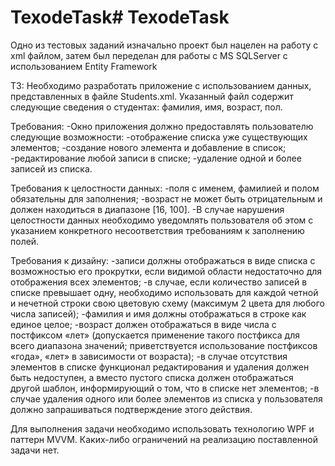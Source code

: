 # TexodeTask# TexodeTask
Одно из тестовых заданий
изначально проект был нацелен на работу с xml файлом,
затем был переделан для работы с MS SQLServer с использованием Entity Framework


ТЗ:
  Необходимо разработать приложение с использованием данных, представленных в файле Students.xml. Указанный файл содержит следующие
  сведения о студентах: фамилия, имя, возраст, пол.

Требования:
  -Окно приложения должно предоставлять пользователю следующие возможности:
  -отображение списка уже существующих элементов;
  -создание нового элемента и добавление в список;
  -редактирование любой записи в списке; 
  -удаление одной и более записей из списка.

Требования к целостности данных:
  -поля с именем, фамилией и полом обязательны для заполнения;
  -возраст не может быть отрицательным и должен находиться в диапазоне [16, 100].
  -В случае нарушения целостности данных необходимо уведомлять пользователя об этом с указанием конкретного несоответствия
  требованиям к заполнению полей. 

Требования к дизайну:
  -записи должны отображаться в виде списка с возможностью его прокрутки, если видимой области недостаточно для отображения всех элементов;
  -в случае, если количество записей в списке превышает одну, необходимо использовать для каждой четной и нечетной строки свою
  цветовую схему (максимум 2 цвета для любого числа записей);
  -фамилия и имя должны отображаться в строке как единое целое;
  -возраст должен отображаться в виде числа с постфиксом «лет» (допускается применение такого постфикса для всего диапазона значений;
  приветствуется использование постфиксов «года», «лет» в зависимости от возраста);
  -в случае отсутствия элементов в списке функционал редактирования и удаления должен быть недоступен, а вместо пустого списка должен
  отображаться другой шаблон, информирующий о том, что в списке нет элементов;
  -в случае удаления одного или более элементов из списка у пользователя должно запрашиваться подтверждение этого действия.

Для выполнения задачи необходимо использовать технологию WPF и паттерн MVVM. Каких-либо ограничений на реализацию поставленной задачи нет.
